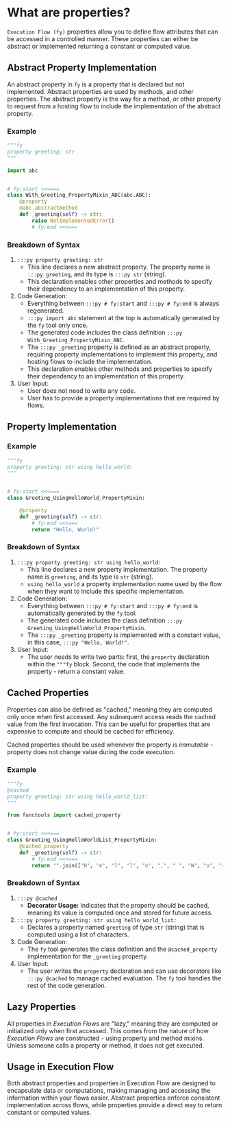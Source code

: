 # What are properties?

`Execution Flow (fy)` properties allow you to define flow attributes that can be accessed in a controlled manner. These properties can either be abstract or implemented returning a constant or computed value.

## Abstract Property Implementation

An abstract property in `fy` is a property that is declared but not implemented. Abstract properties are used by methods, and other properties. The abstract property is the way for a method, or other property to request from a hosting flow to include the implementation of the abstract property.

### Example

```py title="Abstract Property" linenums="1"
"""fy
property greeting: str
"""

import abc


# fy:start <<<===
class With_Greeting_PropertyMixin_ABC(abc.ABC):
    @property
    @abc.abstractmethod
    def _greeting(self) -> str:
        raise NotImplementedError()
        # fy:end <<<===
```

### Breakdown of Syntax

1. `:::py property greeting: str`
    - This line declares a new abstract property. The property name is `:::py greeting`, and its type is `:::py str` (string).
    - This declaration enables other properties and methods to specify their dependency to an implementation of this property.
2. Code Generation:
    - Everything between `:::py # fy:start` and `:::py # fy:end` is always regenerated.
    - `:::py import abc` statement at the top is automatically generated by the `fy` tool only once.
    - The generated code includes the class definition `:::py With_Greeting_PropertyMixin_ABC`.
    - The `:::py _greeting` property is defined as an abstract property, requiring property implementations to implement this property, and hosting flows to include the implementation.
    - This declaration enables other methods and properties to specify their dependency to an implementation of this property.
3. User Input:
    - User does not need to write any code.
    - User has to provide a property implementations that are required by flows.

## Property Implementation

### Example

```py title="Property" linenums="1"
"""fy
property greeting: str using hello_world:
"""


# fy:start <<<===
class Greeting_UsingHelloWorld_PropertyMixin:

    @property
    def _greeting(self) -> str:
        # fy:end <<<===
        return "Hello, World!"
```

### Breakdown of Syntax

1. `:::py property greeting: str using hello_world:`
    - This line declares a new property implementation. The property name is `greeting`, and its type is `str` (string). 
    - `using hello_world` a property implementation name used by the flow when they want to include this specific implementation. 
2. Code Generation:
    - Everything between `:::py # fy:start` and `:::py # fy:end` is automatically generated by the `fy` tool.
    - The generated code includes the class definition `:::py Greeting_UsingHelloWorld_PropertyMixin`.
    - The `:::py _greeting` property is implemented with a constant value, in this case, `:::py "Hello, World!"`.
3. User Input:
    - The user needs to write two parts: first, the `property` declaration within the `"""fy` block. Second, the code that implements the property - return a constant value.

## Cached Properties

Properties can also be defined as "cached," meaning they are computed only once when first accessed. Any subsequent access reads the cached value from the first invocation. This can be useful for properties that are expensive to compute and should be cached for efficiency.

Cached properties should be used whenever the property is _immutable_ - property does not change value during the code execution.

### Example

```py title="mixins/property/greeting/using_hello_world_list_fy.py" linenums="1" hl_lines="2 11"
"""fy
@cached
property greeting: str using hello_world_list:
"""

from functools import cached_property


# fy:start <<<===
class Greeting_UsingHelloWorldList_PropertyMixin:
    @cached_property
    def _greeting(self) -> str:
        # fy:end <<<===
        return "".join(["H", "e", "l", "l", "o", ",", " ", "W", "o", "r", "l", "d", "!"])
```

### Breakdown of Syntax
1. `:::py @cached`
    - **Decorator Usage:** Indicates that the property should be cached, meaning its value is computed once and stored for future access.
2. `:::py property greeting: str using hello_world_list:`
    - Declares a property named `greeting` of type `str` (string) that is computed using a list of characters.
3. Code Generation:
    - The `fy` tool generates the class definition and the `@cached_property` implementation for the `_greeting` property.
4. User Input:
    - The user writes the `property` declaration and can use decorators like `:::py @cached` to manage cached evaluation. The `fy` tool handles the rest of the code generation.

## Lazy Properties

All properties in _Execution Flows_ are "lazy," meaning they are computed or initialized only when first accessed. This comes from the nature of how _Execution Flows_ are constructed - using property and method mixins. Unless someone calls a property or method, it does not get executed.

## Usage in Execution Flow

Both abstract properties and properties in Execution Flow are designed to encapsulate data or computations, making managing and accessing the information within your flows easier. Abstract properties enforce consistent implementation across flows, while properties provide a direct way to return constant or computed values.

